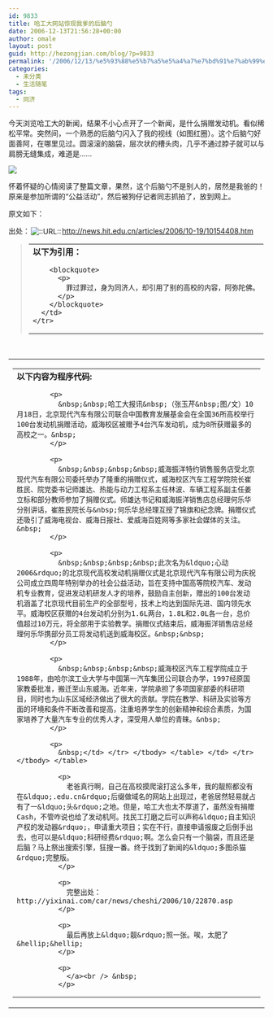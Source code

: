 ```yaml
---
id: 9833
title: 哈工大网站惊现我爹的后脑勺
date: 2006-12-13T21:56:28+00:00
author: omale
layout: post
guid: http://hezongjian.com/blog/?p=9833
permalink: '/2006/12/13/%e5%93%88%e5%b7%a5%e5%a4%a7%e7%bd%91%e7%ab%99%e6%83%8a%e7%8e%b0%e6%88%91%e7%88%b9%e7%9a%84%e5%90%8e%e8%84%91%e5%8b%ba-2/'
categories:
  - 未分类
  - 生活随笔
tags:
  - 同济
---
```

今天浏览哈工大的新闻，结果不小心点开了一个新闻，是什么捐赠发动机。看似稀松平常。突然间，一个熟悉的后脑勺闪入了我的视线（如图红圈）。这个后脑勺好面善阿，在哪里见过。圆滚滚的脑袋，层次状的槽头肉，几乎不通过脖子就可以与肩膀无缝集成，难道是&hellip;&hellip;

<a href="http://images.blogcn.com/2006/12/13/11/omale,20061213213216.jpg" target="_blank"><img border="0" onload="if(this.width>screen.width/2)this.width=screen.width/2;" src="http://images.blogcn.com/2006/12/13/11/omale,20061213213216.jpg" /></a>

怀着怀疑的心情阅读了整篇文章，果然，这个后脑勺不是别人的，居然是我爸的！原来是参加所谓的&ldquo;公益活动&rdquo;，然后被狗仔记者同志抓拍了，放到网上。

原文如下：

出处：<img align="absbottom" alt="::URL::" border="0" hspace="2" src="http://style.blogcn.com/blogcnpage/style/images/images/aurl.gif" /><a href="http://news.hit.edu.cn/articles/2006/10-19/10154408.htm<br /><br /><br /><br /><br /><br />" target="_blank">http://news.hit.edu.cn/articles/2006/10-19/10154408.htm</p> 

<p>
  </a>
</p>

<blockquote>
  <table border="0" cellpadding="6" cellspacing="0" class="ubb_quote" width="100%">
    <tr>
      <td>
        <b>以下为引用：</b></p> 
        
        <blockquote>
          <p>
            罪过罪过，身为同济人，却引用了别的高校的内容，阿弥陀佛。
          </p>
        </blockquote>
      </td>
    </tr>
  </table>
</blockquote>

<p>
  &nbsp;
</p>

<table border="0" cellpadding="0" cellspacing="0" width="100%">
  <tr>
    <td>
      <table align="right" border="0" cellpadding="6" cellspacing="0" class="ubb_code" width="95%">
        <tr>
          <td>
            <b>以下内容为程序代码:</b></p> 
            
            <p>
              &nbsp;&nbsp;哈工大报讯&nbsp;（张玉芹&nbsp;图/文）10月18日，北京现代汽车有限公司联合中国教育发展基金会在全国36所高校举行100台发动机捐赠活动，威海校区被赠予4台汽车发动机，成为8所获赠最多的高校之一。&nbsp;
            </p>
            
            <p>
              &nbsp;&nbsp;&nbsp;&nbsp;威海振洋特约销售服务店受北京现代汽车有限公司委托举办了隆重的捐赠仪式，威海校区汽车工程学院院长崔胜民、院党委书记师雄达、热能与动力工程系主任林波、车辆工程系副主任姜立标和部分教师参加了捐赠仪式。师雄达书记和威海振洋销售店总经理何乐华分别讲话，崔胜民院长与&nbsp;何乐华总经理互授了锦旗和纪念牌。捐赠仪式还吸引了威海电视台、威海日报社、爱威海百姓网等多家社会媒体的关注。&nbsp;
            </p>
            
            <p>
              &nbsp;&nbsp;&nbsp;&nbsp;此次名为&ldquo;心动2006&rdquo;的北京现代高校发动机捐赠仪式是北京现代汽车有限公司为庆祝公司成立四周年特别举办的社会公益活动，旨在支持中国高等院校汽车、发动机专业教育，促进发动机研发人才的培养，鼓励自主创新，赠出的100台发动机涵盖了北京现代目前生产的全部型号，技术上均达到国际先进、国内领先水平。威海校区获赠的4台发动机分别为1.6L两台，1.8L和2.0L各一台，总价值超过10万元，将全部用于实验教学。捐赠仪式结束后，威海振洋销售店总经理何乐华携部分员工将发动机送到威海校区。&nbsp;&nbsp;
            </p>
            
            <p>
              &nbsp;&nbsp;&nbsp;&nbsp;威海校区汽车工程学院成立于1988年，由哈尔滨工业大学与中国第一汽车集团公司联合办学，1997经原国家教委批准，搬迁至山东威海。近年来，学院承担了多项国家部委的科研项目，同时也为山东区域经济做出了很大的贡献。学院在教学、科研及实验等方面的环境和条件不断改善和提高，注重培养学生的创新精神和综合素质，为国家培养了大量汽车专业的优秀人才，深受用人单位的青睐。&nbsp;
            </p>
            
            <p>
              &nbsp;</td> </tr> </tbody> </table> </td> </tr> </tbody> </table> 
              
              <p>
                老爸真行啊，自己在高校摸爬滚打这么多年，我的靓照都没有在&ldquo;.edu.cn&rdquo;后缀做域名的网站上出现过，老爸居然轻易就占有了一&ldquo;头&rdquo;之地。但是，哈工大也太不厚道了，虽然没有捐赠Cash，不管咋说也给了发动机阿。找民工打磨之后可以声称&ldquo;自主知识产权的发动器&rdquo;，申请重大项目；实在不行，直接申请报废之后倒手出去，也可以是&ldquo;科研经费&rdquo;啊。怎么会只有一个脑袋，而且还是后脑？马上祭出搜索引擎，狂搜一番。终于找到了新闻的&ldquo;多图杀猫&rdquo;完整版。
              </p>
              
              <p>
                完整出处：http://yixinai.com/car/news/cheshi/2006/10/22870.asp
              </p>
              
              <p>
                最后再放上&ldquo;靓&rdquo;照一张。唉，太肥了&hellip;&hellip;
              </p>
              
              <p>
                </a><br /> &nbsp;
              </p>
